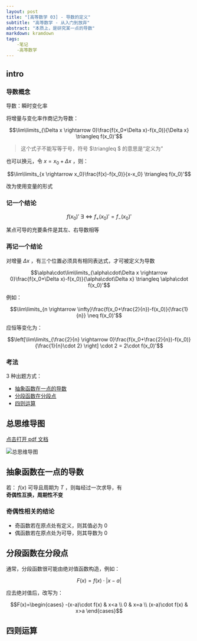 ```yaml
---
layout: post
title: "[高等数学 03] - 导数的定义"
subtitle: "高等数学 - 从入门到放弃"
abstract: "本质上，是研究某一点的导数"
markdown: kramdown
tags:
    -笔记
    -高等数学
---
```


## intro

### 导数概念

导数：瞬时变化率

将增量与变化率作商记为导数：

$$\lim\limits_{\Delta x \rightarrow 0}\frac{f(x_0+\Delta x)-f(x_0)}{\Delta x} \triangleq
 f(x_0)'$$

> 这个式子不能写等于号，符号 $\triangleq
$ 的意思是“定义为”

也可以换元，令 $x=x_0+\Delta x$ ，则：

$$\lim\limits_{x \rightarrow x_0}\frac{f(x)-f(x_0)}{x-x_0} \triangleq
 f(x_0)'$$

改为使用变量的形式

### 记一个结论

$$f(x_0)' \ \exists \Longleftrightarrow f_+(x_0)' = f_-(x_0)'$$

某点可导的充要条件是其左、右导数相等

### 再记一个结论

对增量 $\Delta x$ ，有三个位置必须具有相同表达式，才可被定义为导数

$$\alpha\cdot\lim\limits_{\alpha\cdot\Delta x \rightarrow 0}\frac{f(x_0+\Delta x)-f(x_0)}{\alpha\cdot\Delta x} \triangleq
\alpha\cdot f(x_0)'$$

例如：

$$\lim\limits_{n \rightarrow \infty}\frac{f(x_0+\frac{2}{n})-f(x_0)}{\frac{1}{n}} \neq f(x_0)'$$

应恒等变化为：

$$\left[\lim\limits_{\frac{2}{n} \rightarrow 0}\frac{f(x_0+\frac{2}{n})-f(x_0)}{\frac{1}{n}\cdot 2} \right] \cdot 2 = 2\cdot f(x_0)'$$

### 考法

3 种出题方式：

- [抽象函数在一点的导数](#抽象函数在一点的导数)
- [分段函数在分段点](#分段函数在分段点)
- [四则运算](#四则运算)

## 总思维导图

[点击打开 pdf 文档](https://blog.ifheart.tk/media/doc/导数的定义.pdf)

![总思维导图](https://blog.ifheart.tk/media/img/导数的定义.jpg)

## 抽象函数在一点的导数

若： $f(x)$ 可导且周期为 $T$ ，则每经过一次求导，有  
**奇偶性互换，周期性不变**

### 奇偶性相关的结论

- 奇函数若在原点处有定义，则其值必为 0
- 偶函数若在原点处为可导，则其导数为 0


## 分段函数在分段点

通常，分段函数很可能由绝对值函数构造，例如：

$$ F(x) = f(x) \cdot \left| x-a \right|$$

应去绝对值后，改写为：

$$F(x)=\begin{cases}
-(x-a)\cdot f(x) & x<a \\
0 & x=a \\
(x-a)\cdot f(x) & x>a
\end{cases}$$

## 四则运算